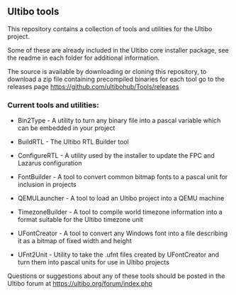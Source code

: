 ## Ultibo tools

This repository contains a collection of tools and utilities for the Ultibo project.

Some of these are already included in the Ultibo core installer package, see the readme in each folder for additional information.

The source is available by downloading or cloning this repository, to download a zip file containing precompiled binaries for each tool go to the releases page https://github.com/ultibohub/Tools/releases


### Current tools and utilities:

* Bin2Type - A utility to turn any binary file into a pascal variable which can be embedded in your project

* BuildRTL - The Ultibo RTL Builder tool

* ConfigureRTL - A utility used by the installer to update the FPC and Lazarus configuration

* FontBuilder - A tool to convert common bitmap fonts to a pascal unit for inclusion in projects

* QEMULauncher - A tool to load an Ultibo project into a QEMU machine

* TimezoneBuilder - A tool to compile world timezone information into a format suitable for the Ultibo timezone unit

* UFontCreator - A tool to convert any Windows font into a file describing it as a bitmap of fixed width and height

* UFnt2Unit - Utility to take the .ufnt files created by UFontCreator and turn them into pascal units for use in Ultibo projects


Questions or suggestions about any of these tools should be posted in the Ultibo forum at https://ultibo.org/forum/index.php